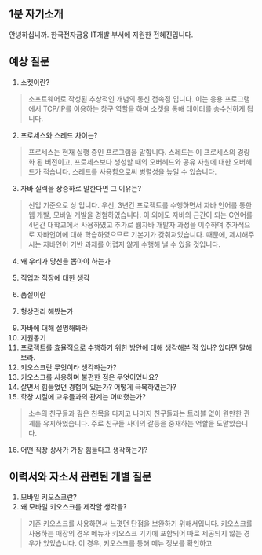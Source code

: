 ## 1분 자기소개
안녕하십니까. 한국전자금융 IT개발 부서에 지원한 전혜진입니다.


## 예상 질문

1. 소켓이란?
>소프트웨어로 작성된 추상적인  개념의 통신 접속점 입니다. 이는 응용 프로그램에서 TCP/IP를 이용하는 창구 역할을 하며 소켓을 통해 데이터를 송수신하게 됩니다. 
2. 프로세스와 스레드 차이는?
>프로세스는 현재 실행 중인 프로그램을 말합니다. 스레드는 이 프로세스의 경량화 된 버전이고, 프로세스보다 생성할 때의 오버헤드와 공유 자원에 대한 오버헤드가 적습니다. 스레드를 사용함으로써 병렬성을 높일 수 있습니다.
3. 자바 실력을 상중하로 말한다면 그 이유는?
>신입 기준으로 상 입니다. 우선, 3년간 프로젝트를 수행하면서 자바 언어를 통한 웹 개발, 모바일 개발을 경험하였습니다. 이 외에도 자바의 근간이 되는 C언어를 4년간 대학교에서 사용하였고 추가로 웹자바 개발자 과정을 이수하며 추가적으로 자바언어에 대해 학습하였으므로 기본기가 갖춰져있습니다.
>때문에, 제시해주시는 자바언어 기반 과제를 어렵지 않게 수행해 낼 수 있을 것입니다.
4. 왜 우리가 당신을 뽑아야 하는가  
>
5. 직업과 직장에 대한 생각  
>
6. 품질이란  
>
7. 형상관리 해봤는가  
>
9. 자바에 대해 설명해봐라
10. 지원동기
11. 프로젝트를 효율적으로 수행하기 위한 방안에 대해 생각해본 적 있나? 있다면 말해보라.
12. 키오스크란 무엇이라 생각하는가?
13. 키오스크를 사용하며 불편한 점은 무엇이었나요?
14. 살면서 힘들었던  경험이  있는가? 어떻게  극복하였는가?  
15. 학창 시절에  교우들과의  관계는  어떠했는가?  
>소수의  친구들과  깊은  친목을  다지고  나머지  친구들과는  트러블  없이  원만한  관계를  유지하였습니다. 주로 친구들 사이의 갈등을 중재하는 역할을 도맡았습니다.
16. 어떤 직장  상사가  가장  힘들다고  생각하는가?  
> 





## 이력서와 자소서 관련된 개별 질문
1. 모바일 키오스크란?
2. 왜 모바일 키오스크를 제작할 생각을?
>기존 키오스크를 사용하면서 느꼇던 단점을 보완하기 위해서입니다. 키오스크를 사용하는 매장의 경우 메뉴가 키오스크 기기에 포함되어 따로 제공되지 않는 경우가 있었습니다. 이 경우, 키오스크를 통해 메뉴 정보를 확인하고 
<!--stackedit_data:
eyJoaXN0b3J5IjpbLTEzMDY0NjkxMjNdfQ==
-->